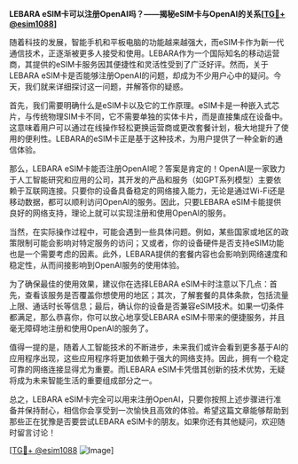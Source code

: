 **LEBARA eSIM卡可以注册OpenAI吗？——揭秘eSIM卡与OpenAI的关系[[TG💪+ @esim1088](https://t.me/s/esim1088)]**

随着科技的发展，智能手机和平板电脑的功能越来越强大，而eSIM卡作为新一代通信技术，正逐渐被更多人接受和使用。LEBARA作为一个国际知名的移动运营商，其提供的eSIM卡服务因其便捷性和灵活性受到了广泛好评。然而，关于LEBARA eSIM卡是否能够注册OpenAI的问题，却成为不少用户心中的疑问。今天，我们就来详细探讨这一问题，并解答你的疑惑。

首先，我们需要明确什么是eSIM卡以及它的工作原理。eSIM卡是一种嵌入式芯片，与传统物理SIM卡不同，它不需要单独的实体卡片，而是直接集成在设备中。这意味着用户可以通过在线操作轻松更换运营商或更改套餐计划，极大地提升了使用的便利性。LEBARA的eSIM卡正是基于这种技术，为用户提供了一种全新的通信体验。

那么，LEBARA eSIM卡能否注册OpenAI呢？答案是肯定的！OpenAI是一家致力于人工智能研究和应用的公司，其开发的产品和服务（如GPT系列模型）主要依赖于互联网连接。只要你的设备具备稳定的网络接入能力，无论是通过Wi-Fi还是移动数据，都可以顺利访问OpenAI的服务。因此，只要LEBARA eSIM卡能提供良好的网络支持，理论上就可以实现注册和使用OpenAI的服务。

当然，在实际操作过程中，可能会遇到一些具体问题。例如，某些国家或地区的政策限制可能会影响对特定服务的访问；又或者，你的设备硬件是否支持eSIM功能也是一个需要考虑的因素。此外，LEBARA提供的套餐内容也会影响到网络速度和稳定性，从而间接影响到OpenAI服务的使用体验。

为了确保最佳的使用效果，建议你在选择LEBARA eSIM卡时注意以下几点：首先，查看该服务是否覆盖你想使用的地区；其次，了解套餐的具体条款，包括流量上限、通话时长等信息；最后，确认你的设备是否兼容eSIM技术。如果一切条件都满足，那么恭喜你，你可以放心地享受LEBARA eSIM卡带来的便捷服务，并且毫无障碍地注册和使用OpenAI的服务了。

值得一提的是，随着人工智能技术的不断进步，未来我们或许会看到更多基于AI的应用程序出现，这些应用程序将更加依赖于强大的网络支持。因此，拥有一个稳定可靠的网络连接显得尤为重要。而LEBARA eSIM卡凭借其创新的技术优势，无疑将成为未来智能生活的重要组成部分之一。

总之，LEBARA eSIM卡完全可以用来注册OpenAI，只要你按照上述步骤进行准备并保持耐心，相信你会享受到一次愉快且高效的体验。希望这篇文章能够帮助到那些正在犹豫是否要尝试LEBARA eSIM卡的朋友。如果你还有其他疑问，欢迎随时留言讨论！

[[TG💪+ @esim1088](https://t.me/s/esim1088) ![Image](https://i.postimg.cc/4NQfJmqS/Snipaste-2025-05-13-00-14-12.png)]